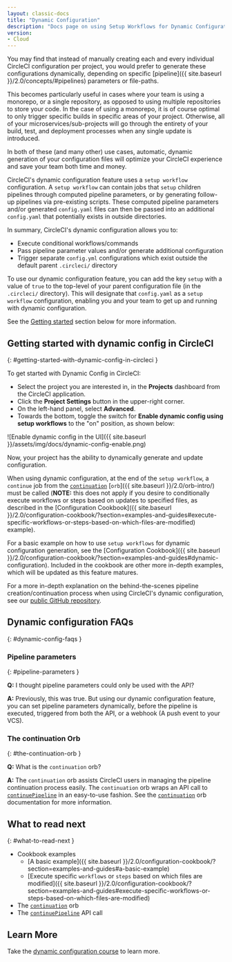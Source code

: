 ```yaml
---
layout: classic-docs
title: "Dynamic Configuration"
description: "Docs page on using Setup Workflows for Dynamic Configuration"
version:
- Cloud
---
```


You may find that instead of manually creating each and every individual CircleCI configuration per project,
you would prefer to generate these configurations dynamically, depending on specific [pipeline]({{ site.baseurl }}/2.0/concepts/#pipelines)
parameters or file-paths.

This becomes particularly useful in cases where your team is using a monorepo, or a single repository, as opposed to
using multiple repositories to store your code. In the case of using a monorepo, it is of course optimal to only trigger
specific builds in specific areas of your project. Otherwise, all of your microservices/sub-projects will go through 
the entirety of your build, test, and deployment processes when any single update is introduced.

In both of these (and many other) use cases, automatic, dynamic generation of your configuration files will optimize your
CircleCI experience and save your team both time and money.

CircleCI's dynamic configuration feature uses a `setup workflow` configuration. A `setup workflow` can contain jobs that
`setup` children pipelines through computed pipeline parameters, or by generating follow-up pipelines via pre-existing scripts.
These computed pipeline parameters and/or generated `config.yaml` files can then be passed into an additional `config.yaml`
that potentially exists in outside directories.

In summary, CircleCI's dynamic configuration allows you to:

- Execute conditional workflows/commands
- Pass pipeline parameter values and/or generate additional configuration
- Trigger separate `config.yml` configurations which exist outside the default parent `.circleci/` directory

To use our dynamic configuration feature, you can add the key `setup` with a value of `true` to the top-level of your 
parent configuration file (in the `.circleci/` directory). This will designate that `config.yaml` as a `setup workflow` 
configuration, enabling you and your team to get up and running with dynamic configuration.

See the [Getting started](#getting-started-with-dynamic-config-in-circleci) section below for more 
information.

## Getting started with dynamic config in CircleCI
{: #getting-started-with-dynamic-config-in-circleci }

To get started with Dynamic Config in CircleCI:

- Select the project you are interested in, in the **Projects** dashboard from the CircleCI application.
- Click the **Project Settings** button in the upper-right corner.
- On the left-hand panel, select **Advanced**.
- Towards the bottom, toggle the switch for **Enable dynamic config using setup workflows** to the "on" position, as shown below:

![Enable dynamic config in the UI]({{ site.baseurl }}/assets/img/docs/dynamic-config-enable.png)

Now, your project has the ability to dynamically generate and update configuration.

When using dynamic configuration, at the end of the `setup workflow`, a `continue` job from the [`continuation`](https://circleci.com/developer/orbs/orb/circleci/continuation)
[`orb`]({{ site.baseurl }}/2.0/orb-intro/) must be called (**NOTE:** this does not apply if you desire to conditionally execute
workflows or steps based on updates to specified files, as described in the [Configuration Cookbook]({{ site.baseurl }}/2.0/configuration-cookbook/?section=examples-and-guides#execute-specific-workflows-or-steps-based-on-which-files-are-modified) example).

For a basic example on how to use `setup workflows` for dynamic configuration generation, see the [Configuration Cookbook]({{ site.baseurl }}/2.0/configuration-cookbook/?section=examples-and-guides#dynamic-configuration).
Included in the cookbook are other more in-depth examples, which will be updated as this feature matures.

For a more in-depth explanation on the behind-the-scenes pipeline creation/continuation process when using CircleCI's dynamic configuration,
see our [public GitHub repository](https://github.com/CircleCI-Public/api-preview-docs/blob/master/docs/setup-workflows.md#concepts).

## Dynamic configuration FAQs
{: #dynamic-config-faqs }

### Pipeline parameters
{: #pipeline-parameters }

**Q:** I thought pipeline parameters could only be used with the API?

**A:** Previously, this was true. But using our dynamic configuration feature, you can set pipeline parameters dynamically,
before the pipeline is executed, triggered from both the API, or a webhook (A push event to your VCS).

### The continuation Orb
{: #the-continuation-orb }

**Q:** What is the `continuation` orb?

**A:** The `continuation` orb assists CircleCI users in managing the pipeline continuation process easily. The
`continuation` orb wraps an API call to [`continuePipeline`](https://circleci.com/docs/api/v2/#operation/continuePipeline)
in an easy-to-use fashion. See the [`continuation`](https://circleci.com/developer/orbs/orb/circleci/continuation) orb
documentation for more information.

## What to read next
{: #what-to-read-next }
- Cookbook examples
  - [A basic example]({{ site.baseurl }}/2.0/configuration-cookbook/?section=examples-and-guides#a-basic-example)
  - [Execute specific `workflows` or `steps` based on which files are modified]({{ site.baseurl }}/2.0/configuration-cookbook/?section=examples-and-guides#execute-specific-workflows-or-steps-based-on-which-files-are-modified)
- The [`continuation`](https://circleci.com/developer/orbs/orb/circleci/continuation) orb
- The [`continuePipeline`](https://circleci.com/docs/api/v2/#operation/continuePipeline) API call

## Learn More
Take the [dynamic configuration course](https://academy.circleci.com/dynamic-config) to learn more.
